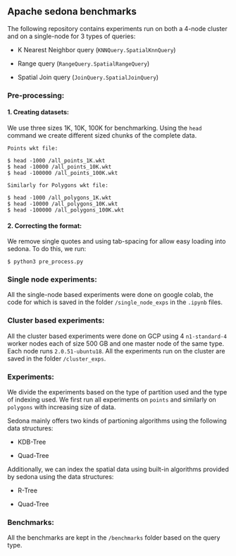 
## Apache sedona benchmarks

  

The following repository contains experiments run on both a 4-node cluster and on a single-node for 3 types of queries:

- K Nearest Neighbor query (`KNNQuery.SpatialKnnQuery`)

- Range query (`RangeQuery.SpatialRangeQuery`)

- Spatial Join query (`JoinQuery.SpatialJoinQuery`)

  
  

### Pre-processing:

  

#### 1. Creating datasets:

We use three sizes 1K, 10K, 100K for benchmarking. Using the `head` command we create different sized chunks of the complete data.

```
Points wkt file:

$ head -1000 /all_points_1K.wkt
$ head -10000 /all_points_10K.wkt
$ head -100000 /all_points_100K.wkt

Similarly for Polygons wkt file:

$ head -1000 /all_polygons_1K.wkt
$ head -10000 /all_polygons_10K.wkt
$ head -100000 /all_polygons_100K.wkt
```

#### 2. Correcting the format:

We remove single quotes and using tab-spacing for allow easy loading into sedona. To do this, we run:

```
$ python3 pre_process.py
```

### Single node experiments:

  

All the single-node based experiments were done on google colab, the code for which is saved in the folder `/single_node_exps` in the `.ipynb` files.

  
  

### Cluster based experiments:

  

All the cluster based experiments were done on GCP using 4 `n1-standard-4` worker nodes each of size 500 GB and one master node of the same type. Each node runs `2.0.51-ubuntu18`. All the experiments run on the cluster are saved in the folder `/cluster_exps`.

  
  

### Experiments:

  

We divide the experiments based on the type of partition used and the type of indexing used. We first run all experiments on `points` and similarly on `polygons` with increasing size of data.

  

Sedona mainly offers two kinds of partioning algorithms using the following data structures:

- KDB-Tree

- Quad-Tree

  

Additionally, we can index the spatial data using built-in algorithms provided by sedona using the data structures:

- R-Tree

- Quad-Tree

  
  

### Benchmarks:

  

All the benchmarks are kept in the `/benchmarks` folder based on the query type.